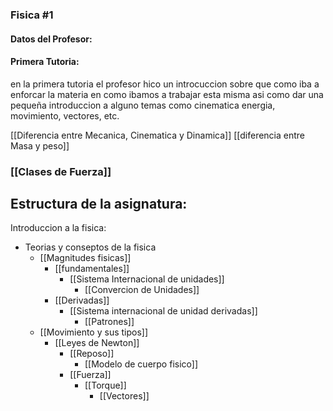 ### Fisica #1

#### Datos del Profesor:


#### Primera Tutoria:
en la primera tutoria el profesor hico un introcuccion sobre que como iba a enforcar la materia en como ibamos a trabajar esta misma asi como dar una pequeña introduccion a alguno temas como cinematica energia, movimiento, vectores, etc.

[[Diferencia entre Mecanica, Cinematica y Dinamica]]
[[diferencia entre Masa y peso]]
### [[Clases de Fuerza]]

## Estructura de la asignatura:

Introduccion a la fisica:
- Teorias y conseptos de la fisica
	- [[Magnitudes fisicas]]
		- [[fundamentales]]
			- [[Sistema Internacional de unidades]]
				- [[Convercion de Unidades]]
		- [[Derivadas]]
			- [[Sistema internacional de unidad derivadas]]
				- [[Patrones]]
	- [[Movimiento y sus tipos]]
		- [[Leyes de Newton]]
			- [[Reposo]]
				- [[Modelo de cuerpo fisico]]
			- [[Fuerza]]
				- [[Torque]]
					- [[Vectores]]
